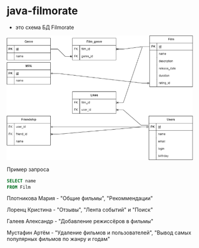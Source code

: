 # java-filmorate
* это схема БД Filmorate

![БД filmorate.png](src/БД%20Filmorate.png)

Пример запроса
```sql
SELECT name
FROM Film
```
Плотникова Мария - "Общие фильмы", "Рекоммендации"

Лоренц Кристина - "Отзывы", "Лента событий" и "Поиск"

Галеев Александр - "Добавление режиссёров в фильмы"

Мустафин Артём - "Удаление фильмов и пользователей", "Вывод самых популярных фильмов по жанру и годам"
